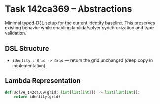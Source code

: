 # Task 142ca369 – Abstractions

Minimal typed-DSL setup for the current identity baseline. This preserves existing behavior while enabling lambda/solver synchronization and type validation.

## DSL Structure
- `identity : Grid -> Grid` — return the grid unchanged (deep copy in implementation).

## Lambda Representation

```python
def solve_142ca369(grid: list[list[int]]) -> list[list[int]]:
    return identity(grid)
```
